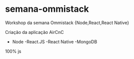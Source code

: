 # semana-ommistack
Workshop da semana Ommistack {Node,React,React Native}

Criação da aplicação AirCnC

 - Node
  -React.JS
  -React Native 
  -MongoDB
  
100% js 



